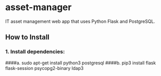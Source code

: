 # asset-manager
IT asset management web app that uses Python Flask and PostgreSQL.


## How to Install
### 1. Install dependencies:
  ####a. sudo apt-get install python3 postgresql
  ####b. pip3 install flask flask-session psycopg2-binary ldap3
